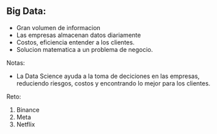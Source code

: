 ## Big Data:
- Gran volumen de informacion
- Las empresas almacenan datos diariamente
- Costos, eficiencia entender a los clientes.
- Solucion matematica a un problema de negocio.

Notas: 
- La Data Science ayuda a la toma de deciciones en las empresas, reduciendo riesgos, costos y encontrando lo mejor para los clientes.

Reto: 
1. Binance
2. Meta
3. Netflix